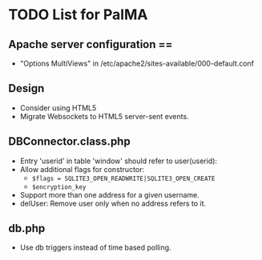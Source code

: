 # TODO List for PalMA

## Apache server configuration ==
* "Options MultiViews" in /etc/apache2/sites-available/000-default.conf

## Design
* Consider using HTML5
* Migrate Websockets to HTML5 server-sent events.

## DBConnector.class.php
* Entry 'userid' in table 'window' should refer to user(userid):
* Allow additional flags for constructor:
  * `$flags = SQLITE3_OPEN_READWRITE|SQLITE3_OPEN_CREATE`
  * `$encryption_key`
* Support more than one address for a given username.
* delUser: Remove user only when no address refers to it.

## db.php
* Use db triggers instead of time based polling.
